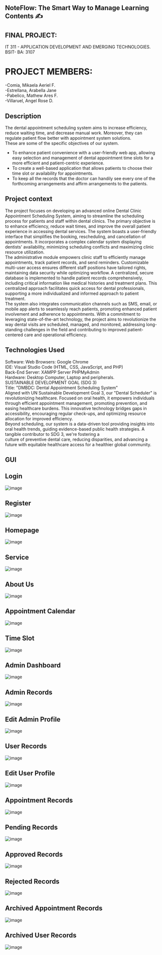## NoteFlow: The Smart Way to Manage Learning Contents ✍️


## FINAL PROJECT: 
IT 311 - APPLICATION DEVELOPMENT AND EMERGING TECHNOLOGIES.<br>
BSIT- BA: 3107<br>
# PROJECT MEMBERS:
  -Comia, Mikaela Aeriel F.<br>
  -Estrellana, Arabella Jane<br>
  -Pabelico, Mathew Ares F.<br>
  -Villaruel, Angel Rose D.<br>
## Description
The dental appointment scheduling system aims to increase efficiency, reduce waiting time, and decrease manual work. Moreover, they can regulate patient flow better with appointment system solutions.<br>
These are some of the specific objectives of our system.<br>
- To enhance patient convenience with a user-friendly web app, allowing easy selection and management of dental appointment time slots for a more efficient and patient-centric experience.<br>
- To create a well-based application that allows patients to choose their time slot or availability for appointments.<br>
- To keep all the records that the doctor can handily see every one of the forthcoming arrangements and affirm arrangements to the patients.<br>


## Project context
The project focuses on developing an advanced online Dental Clinic Appointment Scheduling System, aiming to streamline the scheduling process for patients and staff within dental clinics. The primary objective is to enhance efficiency, reduce wait times, and improve the overall patient experience in accessing dental services. The system boasts a user-friendly interface that simplifies the booking, rescheduling, and cancellation of appointments. It incorporates a complex calendar system displaying dentists' availability, minimizing scheduling conflicts and maximizing clinic resource utilization.<br>
The administrative module empowers clinic staff to efficiently manage appointments, track patient records, and send reminders. Customizable multi-user access ensures different staff positions have tailored rights, maintaining data security while optimizing workflow. A centralized, secure database is implemented to handle patient records comprehensively, including critical information like medical histories and treatment plans. This centralized approach facilitates quick access for dental professionals, supporting a more individualized and informed approach to patient treatment.<br>
The system also integrates communication channels such as SMS, email, or mobile app alerts to seamlessly reach patients, promoting enhanced patient involvement and adherence to appointments. With a commitment to leveraging state-of-the-art technology, the project aims to revolutionize the way dental visits are scheduled, managed, and monitored, addressing long-standing challenges in the field and contributing to improved patient-centered care and operational efficiency.<br>


## Technologies Used
Software: Web Browsers: Google Chrome<br>
IDE: Visual Studio Code (HTML, CSS, JavaScript, and PHP)<br>
Back-End Server: XAMPP Server PHPMyAdmin<br>
Hardware: Desktop Computer, Laptop and peripherals.<br>
SUSTAINABLE DEVELOPMENT GOAL (SDG 3)<br>
Title: "DMBDC: Dental Appointment Scheduling System"<br>
Aligned with UN Sustainable Development Goal 3, our "Dental Scheduler" is revolutionizing healthcare. Focused on oral health, it empowers individuals through efficient appointment management, 
 promoting prevention, and easing healthcare burdens. This innovative technology bridges gaps in accessibility, encouraging regular check-ups, and optimizing resource allocation for improved efficiency.<br>
Beyond scheduling, our system is a data-driven tool providing insights into oral health trends, guiding evidence-based public health strategies. A tangible contributor to SDG 3, we're fostering a <br>culture of preventive dental care, reducing disparities, and advancing a future with equitable healthcare access for a healthier global community.<br>

## GUI

## Login
![image](https://github.com/Olowap/DentalSystem/assets/148442968/c98ee0a0-0629-485f-ae3e-5b029efdd2ae)
## Register
![image](https://github.com/Olowap/DentalSystem/assets/148442968/34019c54-6f05-4cdf-97e1-97544ed343fd)
## Homepage
![image](https://github.com/Olowap/DentalSystem/assets/148442968/3eb9b10e-3898-43cd-befa-b281a05a4d6b)
## Service
![image](https://github.com/Olowap/DentalSystem/assets/148442968/19e48218-d1ca-4777-bd4e-d80a98302445)
## About Us
![image](https://github.com/Olowap/DentalSystem/assets/148442968/caa45539-9583-4ec9-aee5-3a58b41be39c)
## Appointment Calendar
![image](https://github.com/Olowap/DentalSystem/assets/148442968/9d288e09-2e01-4cf7-8ced-b65b4a1c7898)
## Time Slot
![image](https://github.com/Olowap/DentalSystem/assets/148442968/995dad1d-2a04-49a2-b3f5-48af6af6fc30)
## Admin Dashboard
![image](https://github.com/Olowap/DentalSystem/assets/148442968/3017da5d-3244-4546-ad95-e2ca4a200428)
## Admin Records
![image](https://github.com/Olowap/DentalSystem/assets/148442968/0bfe6b30-8314-4f62-8b90-e8f8dc5bc14a)
## Edit Admin Profile
![image](https://github.com/Olowap/DentalSystem/assets/148442968/f7e73a37-c88a-4a03-862b-29da23bb4fed)
## User Records
![image](https://github.com/Olowap/DentalSystem/assets/148442968/84cf7b8c-4a65-4b0a-820e-15a5cf555b72)
## Edit User Profile
![image](https://github.com/Olowap/DentalSystem/assets/148442968/1d2a8a8d-e846-446f-8d6e-bf05ced285b7)
## Appointment Records
![image](https://github.com/Olowap/DentalSystem/assets/148442968/3ec497af-4e75-44ea-b7a0-55b4a83e54c1)
## Pending Records
![image](https://github.com/Olowap/DentalSystem/assets/148442968/0a85e631-5230-4f7b-b740-e26aacc54db4)
## Approved Records
![image](https://github.com/Olowap/DentalSystem/assets/148442968/f6d8788f-ea47-4cff-a147-62b4aa21efcd)
## Rejected Records
![image](https://github.com/Olowap/DentalSystem/assets/148442968/d96ee878-093e-46f8-954d-b691b9162450)
## Archived Appointment Records
![image](https://github.com/Olowap/DentalSystem/assets/148442968/789a6559-8e04-440e-b7a0-9a5685f22c2d)
## Archived User Records
![image](https://github.com/Olowap/DentalSystem/assets/148442968/d44922d2-88a3-4d88-8056-e04c2669561a)






















